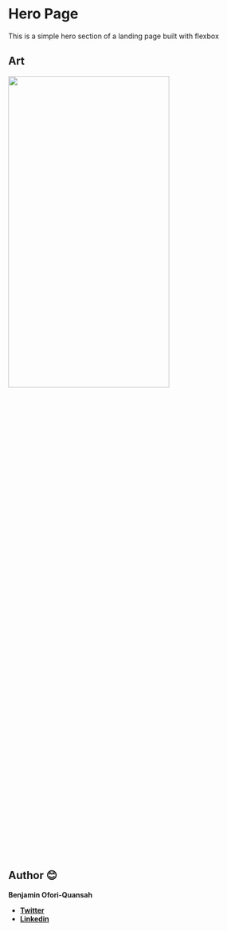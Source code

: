 # Hero Page

This is a simple hero section of a landing page built with flexbox

## Art

<img src="https://raw.githubusercontent.com/essilfiequansah/Navbar-with-Flexbox/main/screenshots/Screenshots.png" width="80%"  height="40%"/>

## Author 😊

**Benjamin Ofori-Quansah**

- [**Twitter**](https://twitter.com/essilfiequansah)
- [**Linkedin**](https://www.linkedin.com/in/essilfiequansah/)

